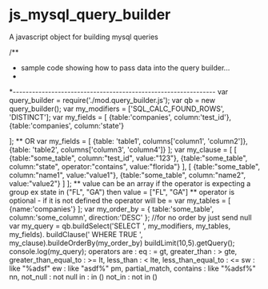 # js_mysql_query_builder
A javascript object for building mysql queries

/** 
* sample code showing how to pass data into the query builder...
*
*---------------------------------------------------------------
var query_builder 	= require('./mod.query_builder.js');
var qb				= new query_builder();
var my_modifiers = ['SQL_CALC_FOUND_ROWS', 'DISTINCT'];
var my_fields = [
	{table:'companies',			column:'test_id'},
	{table:'companies',			column:'state'}
	
];
** OR var my_fields = [ 
	{table: 'table1', columns['column1', 'column2']}, {table: 'table2', columns['column3', 'column4']} 
];
var my_clause 		= [
	[
		{table:"some_table", 	column:"test_id", 		value:"123"},
		{table:"some_table", 	column:"state",			operator:"contains", value:"florida"}
	],
	[
		{table:"some_table", 	column:"name1",			value:"value1"},
		{table:"some_table", 	column:"name2",			value:"value2"}
	]
];
** value can be an array if the operator is expecting a group ex state in ("FL", "GA") then value = ["FL", "GA"]
** operator is optional - if it is not defined the operator will be = 
var my_tables = [
	{name:'companies'}
];
var my_order_by = { table:'some_table', column:'some_column', direction:'DESC' };  //for no order by just send null
var my_query = qb.buildSelect('SELECT ', my_modifiers, my_tables, my_fields).
				buildClause(' WHERE TRUE ', my_clause).buildeOrderBy(my_order_by)
				buildLimit(10,5).getQuery();
console.log(my_query);
operators are :
eq : = 
gt, greater_than : >
gte, greater_than_equal_to : >=
lt, less_than : <
lte, less_than_equal_to : <=
sw : like "%adsf"
ew : like "asdf%"
pm, partial_match, contains : like "%adsf%"
nn, not_null : not null
in : in ()
not_in : not in ()
